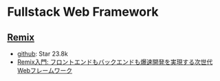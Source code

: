 # Fullstack Web Framework

## [Remix](https://remix.run/)
- [github](https://github.com/remix-run/remix): Star 23.8k
- [Remix入門: フロントエンドもバックエンドも爆速開発を実現する次世代Webフレームワーク](https://zenn.dev/mackay/articles/123c29f46d213c)

